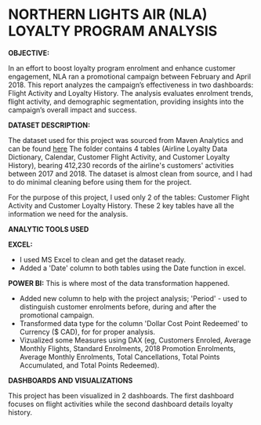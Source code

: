 # NORTHERN LIGHTS AIR (NLA) LOYALTY PROGRAM ANALYSIS

**OBJECTIVE:**

In an effort to boost loyalty program enrolment and enhance customer engagement, NLA ran a promotional campaign between February and April 2018. This report analyzes the campaign’s effectiveness in two dashboards: Flight Activity and Loyalty History. The analysis evaluates enrolment trends, flight activity, and demographic segmentation, providing insights into the campaign’s overall impact and success.

**DATASET DESCRIPTION:**

The dataset used for this project was sourced from Maven Analytics and can be found [here](https://mavenanalytics.io/data-playground?order=date_added%2Cdesc&search=loyalty)
The folder contains 4 tables (Airline Loyalty Data Dictionary, Calendar, Customer Flight Activity, and Customer Loyalty History), bearing 412,230 records of the airline's customers' activities between 2017 and 2018. The dataset is almost clean from source, and I had to do minimal cleaning before using them for the project.

For the purpose of this project, I used only 2 of the tables: Customer Flight Activity and Customer Loyalty History. These 2 key tables have all the information we need for the analysis.

**ANALYTIC TOOLS USED**

**EXCEL:** 
* I used MS Excel to clean and get the dataset ready.
* Added a 'Date' column to both tables using the Date function in excel.
  
**POWER BI:** This is where most of the data transformation happened.
* Added new column to help with the project analysis; 'Period' - used to distinguish customer enrolments before, during and after the promotional campaign.
* Transformed data type for the column 'Dollar Cost Point Redeemed' to Currency ($ CAD), for for proper analysis.
* Vizualized some Measures using DAX (eg, Customers Enroled, Average Monthly Flights, Standard Enrolments, 2018 Promotion Enrolments, Average Monthly Enrolments, Total Cancellations, Total Points Accumulated, and Total Points Redeemed).

**DASHBOARDS AND VISUALIZATIONS**

This project has been visualized in 2 dashboards. The first dashboard focuses on flight activities while the second dashboard details loyalty history. 
